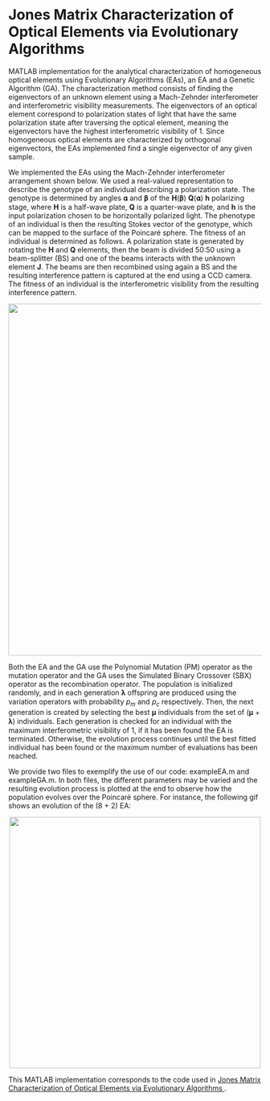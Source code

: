 # Jones Matrix Characterization of Optical Elements via Evolutionary Algorithms

MATLAB implementation for the analytical characterization of homogeneous optical elements using Evolutionary Algorithms (EAs), an EA and a Genetic Algorithm (GA). The characterization method consists of finding the eigenvectors of an unknown element using a Mach-Zehnder interferometer and interferometric visibility measurements. The eigenvectors of an optical element correspond to polarization states of light that have the same polarization state after traversing the optical element, meaning the eigenvectors have the highest interferometric visibility of 1. Since homogeneous optical elements are characterized by orthogonal eigenvectors, the EAs implemented find a single eigenvector of any given sample.

We implemented the EAs using the Mach-Zehnder interferometer arrangement shown below. We used a real-valued representation to describe the genotype of an individual describing a polarization state. The genotype is determined by angles 𝛂 and 𝛃 of the <b>H</b>(𝛃) <b>Q</b>(𝛂) <b>h</b> polarizing stage, where <b>H</b> is a half-wave plate, <b>Q</b> is a quarter-wave plate, and <b>h</b> is the input polarization chosen to be horizontally polarized light. The phenotype of an individual is then the resulting Stokes vector of the genotype, which can be mapped to the surface of the Poincaré sphere. The fitness of an individual is determined as follows. A polarization state is generated by rotating the <b>H</b> and <b>Q</b> elements, then the beam is divided 50:50 using a beam-splitter (BS) and one of the beams interacts with the unknown element <b>J</b>. The beams are then recombined using again a BS and the resulting interference pattern is captured at the end using a CCD camera. The fitness of an individual is the interferometric visibility from the resulting interference pattern.

<p align="center"><img src="experimental_arrangment.png " width=700></p>

Both the EA and the GA use the Polynomial Mutation (PM) operator as the mutation operator and the GA uses the Simulated Binary Crossover (SBX) operator as the recombination operator. The population is initialized randomly, and in each generation 𝛌 offspring are produced using the variation operators with probability <i>p<sub>m</sub></i> and <i>p<sub>c</sub></i> respectively. Then, the next generation is created by selecting the best 𝛍 individuals from the set of (𝛍 + 𝛌) individuals. Each generation is checked for an individual with the maximum interferometric visibility of 1, if it has been found the EA is terminated. Otherwise, the evolution process continues until the best fitted individual has been found or the maximum number of evaluations has been reached.

We provide two files to exemplify the use of our code: exampleEA.m and exampleGA.m. In both files, the different parameters may be varied and the resulting evolution process is plotted at the end to observe how the population evolves over the Poincaré sphere. For instance, the following gif shows an evolution of the (8 + 2) EA:

<p align="center"><img src="EA(8_2)_eta_100_622.gif " width=500></p>

This MATLAB implementation corresponds to the code used in <a href="https://arxiv.org/abs/2101.12293">Jones Matrix Characterization of Optical Elements via Evolutionary Algorithms </a>.
